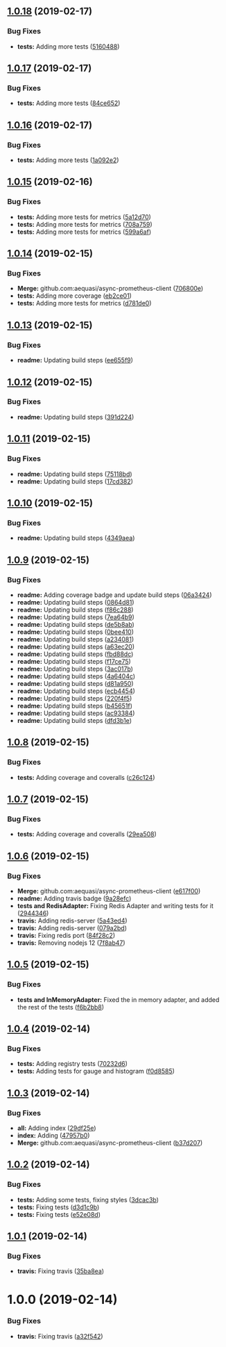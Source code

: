 ## [1.0.18](https://github.com/aequasi/async-prometheus-client/compare/v1.0.17...v1.0.18) (2019-02-17)


### Bug Fixes

* **tests:** Adding more tests ([5160488](https://github.com/aequasi/async-prometheus-client/commit/5160488))

## [1.0.17](https://github.com/aequasi/async-prometheus-client/compare/v1.0.16...v1.0.17) (2019-02-17)


### Bug Fixes

* **tests:** Adding more tests ([84ce652](https://github.com/aequasi/async-prometheus-client/commit/84ce652))

## [1.0.16](https://github.com/aequasi/async-prometheus-client/compare/v1.0.15...v1.0.16) (2019-02-17)


### Bug Fixes

* **tests:** Adding more tests ([1a092e2](https://github.com/aequasi/async-prometheus-client/commit/1a092e2))

## [1.0.15](https://github.com/aequasi/async-prometheus-client/compare/v1.0.14...v1.0.15) (2019-02-16)


### Bug Fixes

* **tests:** Adding more tests for metrics ([5a12d70](https://github.com/aequasi/async-prometheus-client/commit/5a12d70))
* **tests:** Adding more tests for metrics ([708a759](https://github.com/aequasi/async-prometheus-client/commit/708a759))
* **tests:** Adding more tests for metrics ([599a6af](https://github.com/aequasi/async-prometheus-client/commit/599a6af))

## [1.0.14](https://github.com/aequasi/async-prometheus-client/compare/v1.0.13...v1.0.14) (2019-02-15)


### Bug Fixes

* **Merge:** github.com:aequasi/async-prometheus-client ([706800e](https://github.com/aequasi/async-prometheus-client/commit/706800e))
* **tests:** Adding more coverage ([eb2ce01](https://github.com/aequasi/async-prometheus-client/commit/eb2ce01))
* **tests:** Adding more tests for metrics ([d781de0](https://github.com/aequasi/async-prometheus-client/commit/d781de0))

## [1.0.13](https://github.com/aequasi/async-prometheus-client/compare/v1.0.12...v1.0.13) (2019-02-15)


### Bug Fixes

* **readme:** Updating build steps ([ee655f9](https://github.com/aequasi/async-prometheus-client/commit/ee655f9))

## [1.0.12](https://github.com/aequasi/async-prometheus-client/compare/v1.0.11...v1.0.12) (2019-02-15)


### Bug Fixes

* **readme:** Updating build steps ([391d224](https://github.com/aequasi/async-prometheus-client/commit/391d224))

## [1.0.11](https://github.com/aequasi/async-prometheus-client/compare/v1.0.10...v1.0.11) (2019-02-15)


### Bug Fixes

* **readme:** Updating build steps ([75118bd](https://github.com/aequasi/async-prometheus-client/commit/75118bd))
* **readme:** Updating build steps ([17cd382](https://github.com/aequasi/async-prometheus-client/commit/17cd382))

## [1.0.10](https://github.com/aequasi/async-prometheus-client/compare/v1.0.9...v1.0.10) (2019-02-15)


### Bug Fixes

* **readme:** Updating build steps ([4349aea](https://github.com/aequasi/async-prometheus-client/commit/4349aea))

## [1.0.9](https://github.com/aequasi/async-prometheus-client/compare/v1.0.8...v1.0.9) (2019-02-15)


### Bug Fixes

* **readme:** Adding coverage badge and update build steps ([06a3424](https://github.com/aequasi/async-prometheus-client/commit/06a3424))
* **readme:** Updating build steps ([0864d81](https://github.com/aequasi/async-prometheus-client/commit/0864d81))
* **readme:** Updating build steps ([f86c288](https://github.com/aequasi/async-prometheus-client/commit/f86c288))
* **readme:** Updating build steps ([7ea64b9](https://github.com/aequasi/async-prometheus-client/commit/7ea64b9))
* **readme:** Updating build steps ([de5b8ab](https://github.com/aequasi/async-prometheus-client/commit/de5b8ab))
* **readme:** Updating build steps ([0bee410](https://github.com/aequasi/async-prometheus-client/commit/0bee410))
* **readme:** Updating build steps ([a234081](https://github.com/aequasi/async-prometheus-client/commit/a234081))
* **readme:** Updating build steps ([a63ec20](https://github.com/aequasi/async-prometheus-client/commit/a63ec20))
* **readme:** Updating build steps ([fbd88dc](https://github.com/aequasi/async-prometheus-client/commit/fbd88dc))
* **readme:** Updating build steps ([f17ce75](https://github.com/aequasi/async-prometheus-client/commit/f17ce75))
* **readme:** Updating build steps ([3ac017b](https://github.com/aequasi/async-prometheus-client/commit/3ac017b))
* **readme:** Updating build steps ([4a6404c](https://github.com/aequasi/async-prometheus-client/commit/4a6404c))
* **readme:** Updating build steps ([d81a950](https://github.com/aequasi/async-prometheus-client/commit/d81a950))
* **readme:** Updating build steps ([ecb4454](https://github.com/aequasi/async-prometheus-client/commit/ecb4454))
* **readme:** Updating build steps ([220f4f5](https://github.com/aequasi/async-prometheus-client/commit/220f4f5))
* **readme:** Updating build steps ([b45651f](https://github.com/aequasi/async-prometheus-client/commit/b45651f))
* **readme:** Updating build steps ([ac93384](https://github.com/aequasi/async-prometheus-client/commit/ac93384))
* **readme:** Updating build steps ([dfd3b1e](https://github.com/aequasi/async-prometheus-client/commit/dfd3b1e))

## [1.0.8](https://github.com/aequasi/async-prometheus-client/compare/v1.0.7...v1.0.8) (2019-02-15)


### Bug Fixes

* **tests:** Adding coverage and coveralls ([c26c124](https://github.com/aequasi/async-prometheus-client/commit/c26c124))

## [1.0.7](https://github.com/aequasi/async-prometheus-client/compare/v1.0.6...v1.0.7) (2019-02-15)


### Bug Fixes

* **tests:** Adding coverage and coveralls ([29ea508](https://github.com/aequasi/async-prometheus-client/commit/29ea508))

## [1.0.6](https://github.com/aequasi/async-prometheus-client/compare/v1.0.5...v1.0.6) (2019-02-15)


### Bug Fixes

* **Merge:** github.com:aequasi/async-prometheus-client ([e617f00](https://github.com/aequasi/async-prometheus-client/commit/e617f00))
* **readme:** Adding travis badge ([9a28efc](https://github.com/aequasi/async-prometheus-client/commit/9a28efc))
* **tests and RedisAdapter:** Fixing Redis Adapter and writing tests for it ([2944346](https://github.com/aequasi/async-prometheus-client/commit/2944346))
* **travis:** Adding redis-server ([5a43ed4](https://github.com/aequasi/async-prometheus-client/commit/5a43ed4))
* **travis:** Adding redis-server ([079a2bd](https://github.com/aequasi/async-prometheus-client/commit/079a2bd))
* **travis:** Fixing redis port ([84f28c2](https://github.com/aequasi/async-prometheus-client/commit/84f28c2))
* **travis:** Removing nodejs 12 ([7f8ab47](https://github.com/aequasi/async-prometheus-client/commit/7f8ab47))

## [1.0.5](https://github.com/aequasi/async-prometheus-client/compare/v1.0.4...v1.0.5) (2019-02-15)


### Bug Fixes

* **tests and InMemoryAdapter:** Fixed the in memory adapter, and added the rest of the tests ([f6b2bb8](https://github.com/aequasi/async-prometheus-client/commit/f6b2bb8))

## [1.0.4](https://github.com/aequasi/async-prometheus-client/compare/v1.0.3...v1.0.4) (2019-02-14)


### Bug Fixes

* **tests:** Adding registry tests ([70232d6](https://github.com/aequasi/async-prometheus-client/commit/70232d6))
* **tests:** Adding tests for gauge and histogram ([f0d8585](https://github.com/aequasi/async-prometheus-client/commit/f0d8585))

## [1.0.3](https://github.com/aequasi/async-prometheus-client/compare/v1.0.2...v1.0.3) (2019-02-14)


### Bug Fixes

* **all:** Adding index ([29df25e](https://github.com/aequasi/async-prometheus-client/commit/29df25e))
* **index:** Adding ([47957b0](https://github.com/aequasi/async-prometheus-client/commit/47957b0))
* **Merge:** github.com:aequasi/async-prometheus-client ([b37d207](https://github.com/aequasi/async-prometheus-client/commit/b37d207))

## [1.0.2](https://github.com/aequasi/async-prometheus-client/compare/v1.0.1...v1.0.2) (2019-02-14)


### Bug Fixes

* **tests:** Adding some tests, fixing styles ([3dcac3b](https://github.com/aequasi/async-prometheus-client/commit/3dcac3b))
* **tests:** Fixing tests ([d3d1c9b](https://github.com/aequasi/async-prometheus-client/commit/d3d1c9b))
* **tests:** Fixing tests ([e52e08d](https://github.com/aequasi/async-prometheus-client/commit/e52e08d))

## [1.0.1](https://github.com/aequasi/async-prometheus-client/compare/v1.0.0...v1.0.1) (2019-02-14)


### Bug Fixes

* **travis:** Fixing travis ([35ba8ea](https://github.com/aequasi/async-prometheus-client/commit/35ba8ea))

# 1.0.0 (2019-02-14)


### Bug Fixes

* **travis:** Fixing travis ([a32f542](https://github.com/aequasi/async-prometheus-client/commit/a32f542))
